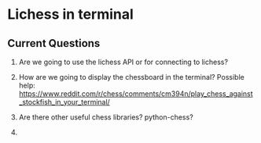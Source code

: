 # Lichess in terminal

## Current Questions

1. Are we going to use the lichess API or for connecting to lichess?
2. How are we going to display the chessboard in the terminal?
Possible help: https://www.reddit.com/r/chess/comments/cm394n/play_chess_against_stockfish_in_your_terminal/

3. Are there other useful chess libraries? python-chess?
4. 